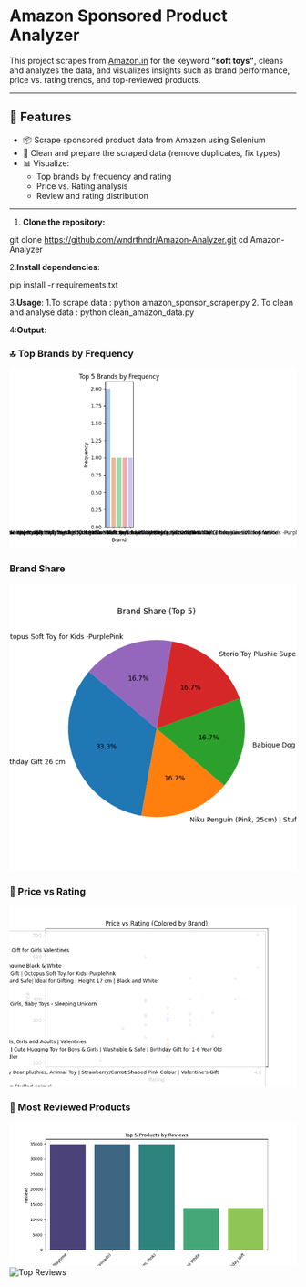 # Amazon Sponsored Product Analyzer

This project scrapes  from [Amazon.in](https://www.amazon.in/) for the keyword **"soft toys"**, cleans and analyzes the data, and visualizes insights such as brand performance, price vs. rating trends, and top-reviewed products.

---

## 🚀 Features

- 📦 Scrape sponsored product data from Amazon using Selenium
- 🧹 Clean and prepare the scraped data (remove duplicates, fix types)
- 📊 Visualize:
  - Top brands by frequency and rating
  - Price vs. Rating analysis
  - Review and rating distribution

---

1. **Clone the repository:**

git clone https://github.com/wndrthndr/Amazon-Analyzer.git
cd Amazon-Analyzer

2.**Install dependencies**:

pip install -r requirements.txt


3.**Usage**:
  1.To scrape data : python amazon_sponsor_scraper.py
  2. To clean and analyse data : python clean_amazon_data.py

4:**Output**:
 ### 🔝 Top Brands by Frequency
![Top Brands](brand_frequency_bar.png)
 ### Brand Share 
 ![Top Brands](brand_share_pie.png)

### 💸 Price vs Rating
![Price vs Rating](price_vs_rating_scatter.png)

### 🌟 Most Reviewed Products
![Top Reviews](top_products_by_reviews.png)
![Top Reviews](top_products_by_reating.png)



